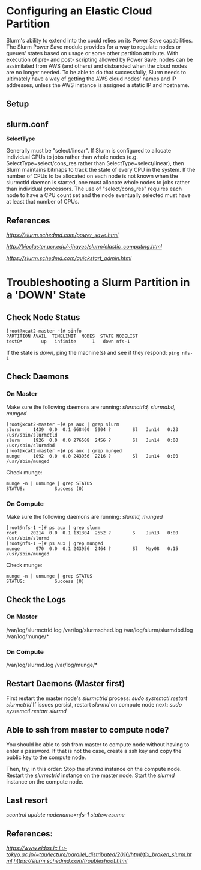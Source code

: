 # Configuring an Elastic Cloud Partition
Slurm's ability to extend into the could relies on its Power Save capabilities.  The Slurm Power Save module provides for a way to regulate nodes or queues' states based on usage or some other partition attribute.  With execution of pre- and post- scripting allowed by Power Save, nodes can be assimilated from AWS (and others) and disbanded when the cloud nodes are no longer needed.  To be able to do that successfully, Slurm needs to ultimately have a way of getting the AWS cloud nodes' names and IP addresses, unless the AWS instance is assigned a static IP and hostname.

## Setup

## slurm.conf
**SelectType**

Generally must be "select/linear". If Slurm is configured to allocate individual CPUs to jobs rather than whole nodes (e.g. SelectType=select/cons_res rather than SelectType=select/linear), then Slurm maintains bitmaps to track the state of every CPU in the system. If the number of CPUs to be allocated on each node is not known when the slurmctld daemon is started, one must allocate whole nodes to jobs rather than individual processors. The use of "select/cons_res" requires each node to have a CPU count set and the node eventually selected must have at least that number of CPUs.

## References
_https://slurm.schedmd.com/power_save.html_

_http://biocluster.ucr.edu/~jhayes/slurm/elastic_computing.html_

_https://slurm.schedmd.com/quickstart_admin.html_

# Troubleshooting a Slurm Partition in a 'DOWN' State
## Check Node Status
```
[root@xcat2-master ~]# sinfo
PARTITION AVAIL  TIMELIMIT  NODES  STATE NODELIST
testQ*       up   infinite      1   down nfs-1
```
If the state is _down_, ping the machine(s) and see if they respond:
`ping nfs-1`

## Check Daemons
### On Master
Make sure the following daemons are running:
_slurmctrld, slurmdbd, munged_
```
[root@xcat2-master ~]# ps aux | grep slurm
slurm     1439  0.0  0.1 668460  5904 ?        Sl   Jun14   0:23 /usr/sbin/slurmctld
slurm     1926  0.0  0.0 276508  2456 ?        Sl   Jun14   0:00 /usr/sbin/slurmdbd
[root@xcat2-master ~]# ps aux | grep munged
munge     1092  0.0  0.0 243956  2216 ?        Sl   Jun14   0:00 /usr/sbin/munged
```
Check munge:
```
munge -n | unmunge | grep STATUS
STATUS:           Success (0)
```

### On Compute
Make sure the following daemons are running:
_slurmd, munged_
```
[root@nfs-1 ~]# ps aux | grep slurm
root     20214  0.0  0.1 131304  2552 ?        S    Jun13   0:00 /usr/sbin/slurmd
[root@nfs-1 ~]# ps aux | grep munged
munge      970  0.0  0.1 243956  2464 ?        Sl   May08   0:15 /usr/sbin/munged
```
Check munge:
```
munge -n | unmunge | grep STATUS
STATUS:           Success (0)
```

## Check the Logs
### On Master
/var/log/slurmctrld.log
/var/log/slurmsched.log
/var/log/slurm/slurmdbd.log
/var/log/munge/*
### On Compute
/var/log/slurmd.log
/var/log/munge/*

## Restart Daemons (Master first)
First restart the master node's _slurmctrld_ process:
_sudo systemctl restart slurmctrld_
If issues persist, restart _slurmd_ on compute node next:
_sudo systemctl restart slurmd_

## Able to ssh from master to compute node?
You should be able to ssh from master to compute node without having to enter a password.  If that is not the case, create a ssh key and copy the public key to the compute node.

Then, try, in this order:
Stop the _slurmd_ instance on the compute node.
Restart the _slurmctrld_ instance on the master node.
Start the _slurmd_ instance on the compute node.

## Last resort 
_scontrol update nodename=nfs-1 state=resume_

## References:
_https://www.eidos.ic.i.u-tokyo.ac.jp/~tau/lecture/parallel_distributed/2016/html/fix_broken_slurm.html_
_https://slurm.schedmd.com/troubleshoot.html_
